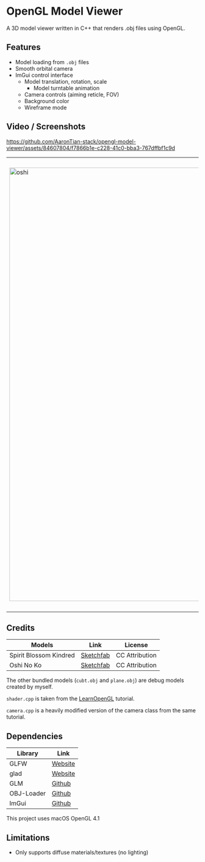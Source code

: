 # OpenGL Model Viewer
A 3D model viewer written in C++ that renders .obj files using OpenGL.

## Features
* Model loading from `.obj` files
* Smooth orbital camera
* ImGui control interface
    * Model translation, rotation, scale
        * Model turntable animation
    * Camera controls (aiming reticle, FOV)
    * Background color
    * Wireframe mode

## Video / Screenshots

https://github.com/AaronTian-stack/opengl-model-viewer/assets/84607804/f7866b1e-c228-41c0-bba3-767dffbf1c9d

<table>
  <tr>
    <td valign="center"><img width="1136" alt="oshi" src="https://github.com/AaronTian-stack/opengl-model-viewer/assets/84607804/4ef46a4a-2b7f-4dd2-836c-218f1259a221"></td>
    <td valign="center"><img width="1136" alt="preview2" src="https://github.com/AaronTian-stack/opengl-model-viewer/assets/84607804/4fa93e69-b3cd-40f7-b43d-35b2526a5149"></td>
    <td valign="center"><img width="1136" alt="oshi_squash" src="https://github.com/AaronTian-stack/opengl-model-viewer/assets/84607804/533c0cb2-a65e-4730-b6c3-bdbdca3717c0"> <p align="center"> <sub>squish</sub> </p></td>
  </tr>
 </table>

## Credits

| Models                 | Link | License |
|------------------------| --- | --- |
| Spirit Blossom Kindred | [Sketchfab](https://skfb.ly/6UFIA) | CC Attribution |
| Oshi No Ko             | [Sketchfab](https://skfb.ly/oHxLA) | CC Attribution |

The other bundled models (`cubt.obj` and `plane.obj`) are debug models created by myself.

`shader.cpp` is taken from the [LearnOpenGL](https://learnopengl.com/) tutorial. 

`camera.cpp` is a heavily modified version of the camera class from the same tutorial.

## Dependencies

| Library    | Link                                         |
|------------|----------------------------------------------|
| GLFW       | [Website](https://www.glfw.org/)             |
| glad       | [Website](https://glad.dav1d.de/)            |
| GLM        | [Github](https://github.com/g-truc/glm)      |
| OBJ-Loader | [Github](https://github.com/Bly7/OBJ-Loader) |
| ImGui      | [Github](https://github.com/ocornut/imgui)   |

This project uses macOS OpenGL 4.1

## Limitations
* Only supports diffuse materials/textures (no lighting)
